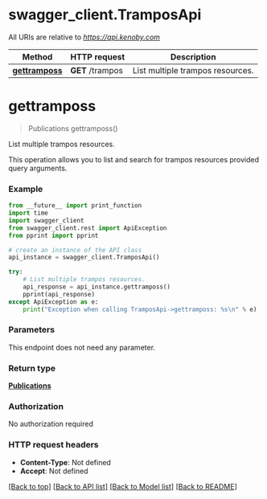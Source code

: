 # swagger_client.TramposApi

All URIs are relative to *https://api.kenoby.com*

Method | HTTP request | Description
------------- | ------------- | -------------
[**gettramposs**](TramposApi.md#gettramposs) | **GET** /trampos | List multiple trampos resources.


# **gettramposs**
> Publications gettramposs()

List multiple trampos resources.

This operation allows you to list and search for trampos resources provided query arguments.

### Example
```python
from __future__ import print_function
import time
import swagger_client
from swagger_client.rest import ApiException
from pprint import pprint

# create an instance of the API class
api_instance = swagger_client.TramposApi()

try:
    # List multiple trampos resources.
    api_response = api_instance.gettramposs()
    pprint(api_response)
except ApiException as e:
    print("Exception when calling TramposApi->gettramposs: %s\n" % e)
```

### Parameters
This endpoint does not need any parameter.

### Return type

[**Publications**](Publications.md)

### Authorization

No authorization required

### HTTP request headers

 - **Content-Type**: Not defined
 - **Accept**: Not defined

[[Back to top]](#) [[Back to API list]](../README.md#documentation-for-api-endpoints) [[Back to Model list]](../README.md#documentation-for-models) [[Back to README]](../README.md)

